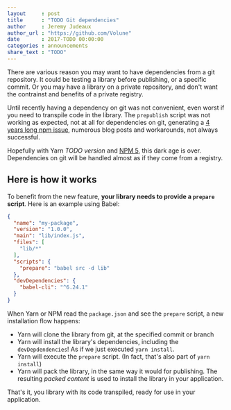 ```yaml
---
layout     : post
title      : "TODO Git dependencies"
author     : Jeremy Judeaux
author_url : "https://github.com/Volune"
date       : 2017-TODO 00:00:00
categories : announcements
share_text : "TODO"
---
```


There are various reason you may want to have dependencies from a git repository. It could be testing a library before publishing, or a specific commit. Or you may have a library on a private repository, and don't want the contrainst and benefits of a private registry.

Until recently having a dependency on git was not convenient, even worst if you need to transpile code in the library. The `prepublish` script was not working as expected, not at all for dependencies on git, generating a [4 years long npm issue](https://github.com/npm/npm/issues/3055), numerous blog posts and workarounds, not always successful.

Hopefully with Yarn *TODO version* and [NPM 5](https://github.com/npm/npm/releases/tag/v5.0.0), this dark age is over. Dependencies on git will be handled almost as if they come from a registry.

## Here is how it works

To benefit from the new feature, **your library needs to provide a `prepare` script**. Here is an example using Babel:

```json
{
  "name": "my-package",
  "version": "1.0.0",
  "main": "lib/index.js",
  "files": [
    "lib/*"
  ],
  "scripts": {
    "prepare": "babel src -d lib"
  },
  "devDependencies": {
    "babel-cli": "^6.24.1"
  }
}
```

When Yarn or NPM read the `package.json` and see the `prepare` script, a new installation flow happens:

- Yarn will clone the library from git, at the specified commit or branch
- Yarn will install the library's dependencies, including the `devDepdendencies`! As if we just executed `yarn install`. 
- Yarn will execute the `prepare` script. (In fact, that's also part of `yarn install`)
- Yarn will pack the library, in the same way it would for publishing. The resulting _packed content_ is used to install the library in your application.

That's it, you library with its code transpiled, ready for use in your application.
